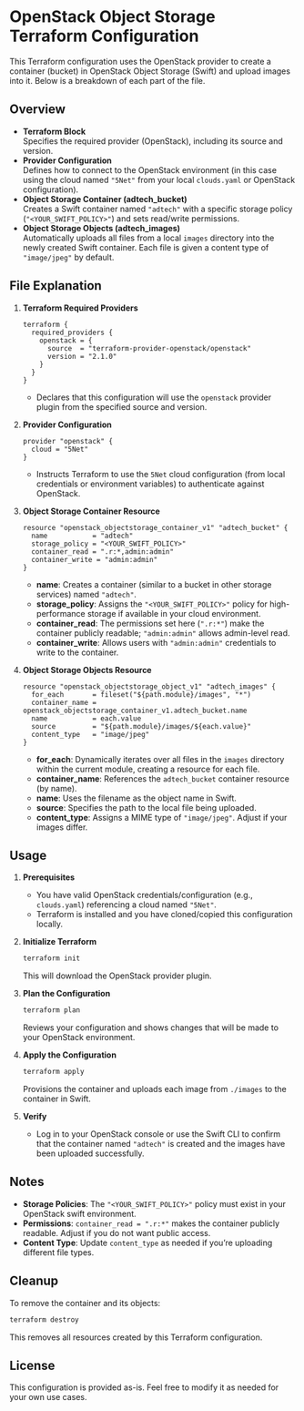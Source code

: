 # OpenStack Object Storage Terraform Configuration

This Terraform configuration uses the OpenStack provider to create a container (bucket) in OpenStack Object Storage (Swift) and upload images into it. Below is a breakdown of each part of the file.

## Overview

- **Terraform Block**  
  Specifies the required provider (OpenStack), including its source and version.
- **Provider Configuration**  
  Defines how to connect to the OpenStack environment (in this case using the cloud named `"5Net"` from your local `clouds.yaml` or OpenStack configuration).
- **Object Storage Container (adtech_bucket)**  
  Creates a Swift container named `"adtech"` with a specific storage policy (`"<YOUR_SWIFT_POLICY>"`) and sets read/write permissions.
- **Object Storage Objects (adtech_images)**  
  Automatically uploads all files from a local `images` directory into the newly created Swift container. Each file is given a content type of `"image/jpeg"` by default.

## File Explanation

1. **Terraform Required Providers**
   ```hcl
   terraform {
     required_providers {
       openstack = {
         source  = "terraform-provider-openstack/openstack"
         version = "2.1.0"
       }
     }
   }
   ```
   - Declares that this configuration will use the `openstack` provider plugin from the specified source and version.

2. **Provider Configuration**
   ```hcl
   provider "openstack" {
     cloud = "5Net"
   }
   ```
   - Instructs Terraform to use the `5Net` cloud configuration (from local credentials or environment variables) to authenticate against OpenStack.

3. **Object Storage Container Resource**
   ```hcl
   resource "openstack_objectstorage_container_v1" "adtech_bucket" {
     name           = "adtech"
     storage_policy = "<YOUR_SWIFT_POLICY>"
     container_read = ".r:*,admin:admin"
     container_write = "admin:admin"
   }
   ```
   - **name**: Creates a container (similar to a bucket in other storage services) named `"adtech"`.
   - **storage_policy**: Assigns the `"<YOUR_SWIFT_POLICY>"` policy for high-performance storage if available in your cloud environment.
   - **container_read**: The permissions set here (`".r:*"`) make the container publicly readable; `"admin:admin"` allows admin-level read. 
   - **container_write**: Allows users with `"admin:admin"` credentials to write to the container.

4. **Object Storage Objects Resource**
   ```hcl
   resource "openstack_objectstorage_object_v1" "adtech_images" {
     for_each       = fileset("${path.module}/images", "*")
     container_name = openstack_objectstorage_container_v1.adtech_bucket.name
     name           = each.value
     source         = "${path.module}/images/${each.value}"
     content_type   = "image/jpeg"
   }
   ```
   - **for_each**: Dynamically iterates over all files in the `images` directory within the current module, creating a resource for each file.
   - **container_name**: References the `adtech_bucket` container resource (by name).
   - **name**: Uses the filename as the object name in Swift.
   - **source**: Specifies the path to the local file being uploaded.
   - **content_type**: Assigns a MIME type of `"image/jpeg"`. Adjust if your images differ.

## Usage

1. **Prerequisites**  
   - You have valid OpenStack credentials/configuration (e.g., `clouds.yaml`) referencing a cloud named `"5Net"`.
   - Terraform is installed and you have cloned/copied this configuration locally.

2. **Initialize Terraform**  
   ```bash
   terraform init
   ```
   This will download the OpenStack provider plugin.

3. **Plan the Configuration**  
   ```bash
   terraform plan
   ```
   Reviews your configuration and shows changes that will be made to your OpenStack environment.

4. **Apply the Configuration**  
   ```bash
   terraform apply
   ```
   Provisions the container and uploads each image from `./images` to the container in Swift.

5. **Verify**  
   - Log in to your OpenStack console or use the Swift CLI to confirm that the container named `"adtech"` is created and the images have been uploaded successfully.

## Notes

- **Storage Policies**: The `"<YOUR_SWIFT_POLICY>"` policy must exist in your OpenStack swift environment.
- **Permissions**: `container_read = ".r:*"` makes the container publicly readable. Adjust if you do not want public access.
- **Content Type**: Update `content_type` as needed if you’re uploading different file types.

## Cleanup

To remove the container and its objects:
```bash
terraform destroy
```
This removes all resources created by this Terraform configuration.

## License

This configuration is provided as-is. Feel free to modify it as needed for your own use cases.
